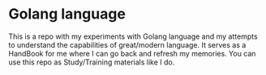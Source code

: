 # Golang language

This is a repo with my experiments with Golang language and my attempts to understand the capabilities of great/modern language.
It serves as a HandBook for me where I can go back and refresh my memories.
You can use this repo as Study/Training materials like I do.
